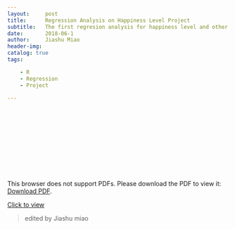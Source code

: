 ```yaml
---
layout:     post
title:      Regression Analysis on Happiness Level Project 
subtitle:   The first regresion analysis for happiness level and other dependent variables on a survey data.
date:       2018-06-1
author:     Jiashu Miao
header-img: 
catalog: true
tags:

    - R
    - Regression
    - Project 
    
---
```


<object data="https://michaelmiaomiao.github.io/webfile/Rregression.pdf" type="application/pdf" width="800px" height="1200px">
    <embed src="https://michaelmiaomiao.github.io/webfile/Rregression.pdf">
        <p>This browser does not support PDFs. Please download the PDF to view it: <a href="https://michaelmiaomiao.github.io/webfile/Rregression.pdf">Download PDF</a>.</p>
    </embed> 
</object>


[Click to view]()




> edited by Jiashu miao
